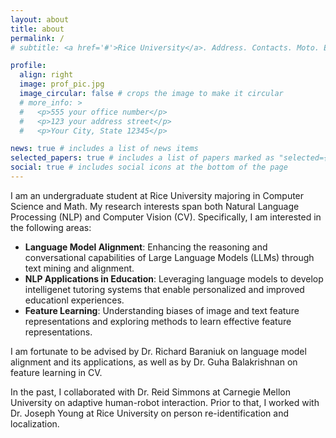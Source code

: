 ```yaml
---
layout: about
title: about
permalink: /
# subtitle: <a href='#'>Rice University</a>. Address. Contacts. Moto. Etc.

profile:
  align: right
  image: prof_pic.jpg
  image_circular: false # crops the image to make it circular
  # more_info: >
  #   <p>555 your office number</p>
  #   <p>123 your address street</p>
  #   <p>Your City, State 12345</p>

news: true # includes a list of news items
selected_papers: true # includes a list of papers marked as "selected={true}"
social: true # includes social icons at the bottom of the page
---
```


<!-- Write your biography here. Tell the world about yourself. Link to your favorite [subreddit](http://reddit.com). You can put a picture in, too. The code is already in, just name your picture `prof_pic.jpg` and put it in the `img/` folder.

Put your address / P.O. box / other info right below your picture. You can also disable any of these elements by editing `profile` property of the YAML header of your `_pages/about.md`. Edit `_bibliography/papers.bib` and Jekyll will render your [publications page](/al-folio/publications/) automatically.

Link to your social media connections, too. This theme is set up to use [Font Awesome icons](https://fontawesome.com/) and [Academicons](https://jpswalsh.github.io/academicons/), like the ones below. Add your Facebook, Twitter, LinkedIn, Google Scholar, or just disable all of them. -->

I am an undergraduate student at Rice University majoring in Computer Science and Math. My research interests span both Natural Language Processing (NLP) and Computer Vision (CV). Specifically, I am interested in the following areas:
- **Language Model Alignment**: Enhancing the reasoning and conversational capabilities of Large Language Models (LLMs) through text mining and alignment.
- **NLP Applications in Education**: Leveraging language models to develop intelligenet tutoring systems that enable personalized and improved educationl experiences.
- **Feature Learning**: Understanding biases of image and text feature representations and exploring methods to learn effective feature representations.

I am fortunate to be advised by Dr. Richard Baraniuk on language model alignment and its applications, as well as by Dr. Guha Balakrishnan on feature learning in CV.

In the past, I collaborated with Dr. Reid Simmons at Carnegie Mellon University on adaptive human-robot interaction. Prior to that, I worked with Dr. Joseph Young at Rice University on person re-identification and localization.
